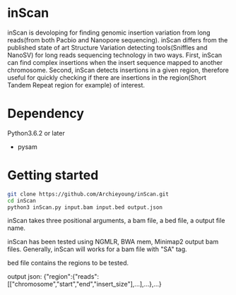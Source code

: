 # inScan

inScan is devoloping for finding genomic insertion variation from long 
reads(from both Pacbio and Nanopore sequencing).
inScan differs from the published state of art Structure Variation detecting 
tools(Sniffles and NanoSV) for long reads sequencing technology in two ways. First, 
inScan can find complex insertions when the insert sequence mapped to another 
chromosome. Second, inScan detects insertions in a given region, therefore useful 
for quickly checking if there are insertions in the region(Short Tandem Repeat region
for example) of interest.

# Dependency

Python3.6.2 or later

* pysam

# Getting started

```sh
git clone https://github.com/Archieyoung/inScan.git
cd inScan
python3 inScan.py input.bam input.bed output.json
```

inScan takes three positional arguments, a bam file, a bed file, a output file name.

inScan has been tested using NGMLR, BWA mem, Minimap2 output bam files. 
Generally, inScan will works for a bam file with "SA" tag.

bed file contains the regions to be tested.

output json: {"region":{"reads":[["chromosome","start","end","insert_size"],...],...},...}







